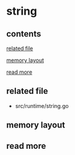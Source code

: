 # string

## contents

[related file](#related-file)

[memory layout](#memory-layout)

[read more](#read-more)

## related file

* src/runtime/string.go

## memory layout



## read more
